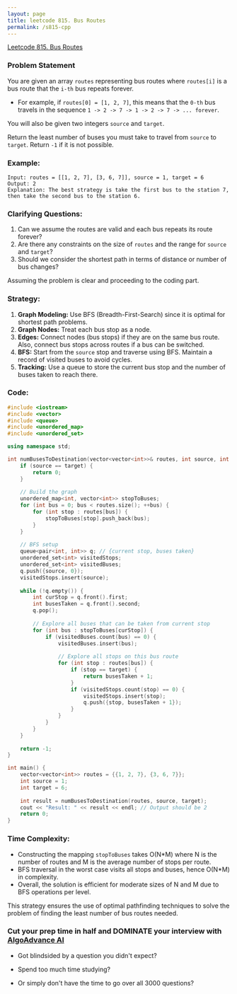 ```yaml
---
layout: page
title: leetcode 815. Bus Routes
permalink: /s815-cpp
---
```

[Leetcode 815. Bus Routes](https://algoadvance.github.io/algoadvance/l815)
### Problem Statement

You are given an array `routes` representing bus routes where `routes[i]` is a bus route that the `i-th` bus repeats forever.

- For example, if `routes[0] = [1, 2, 7]`, this means that the `0-th` bus travels in the sequence `1 -> 2 -> 7 -> 1 -> 2 -> 7 -> ... forever`.

You will also be given two integers `source` and `target`. 

Return the least number of buses you must take to travel from `source` to `target`. Return `-1` if it is not possible.

### Example:
```
Input: routes = [[1, 2, 7], [3, 6, 7]], source = 1, target = 6
Output: 2
Explanation: The best strategy is take the first bus to the station 7, then take the second bus to the station 6.
```

### Clarifying Questions:
1. Can we assume the routes are valid and each bus repeats its route forever?
2. Are there any constraints on the size of `routes` and the range for `source` and `target`?
3. Should we consider the shortest path in terms of distance or number of bus changes?

Assuming the problem is clear and proceeding to the coding part.

### Strategy:
1. **Graph Modeling:** Use BFS (Breadth-First-Search) since it is optimal for shortest path problems.
2. **Graph Nodes:** Treat each bus stop as a node.
3. **Edges:** Connect nodes (bus stops) if they are on the same bus route. Also, connect bus stops across routes if a bus can be switched.
4. **BFS:** Start from the `source` stop and traverse using BFS. Maintain a record of visited buses to avoid cycles. 
5. **Tracking:** Use a queue to store the current bus stop and the number of buses taken to reach there.

### Code:

```cpp
#include <iostream>
#include <vector>
#include <queue>
#include <unordered_map>
#include <unordered_set>

using namespace std;

int numBusesToDestination(vector<vector<int>>& routes, int source, int target) {
    if (source == target) {
        return 0;
    }
    
    // Build the graph
    unordered_map<int, vector<int>> stopToBuses;
    for (int bus = 0; bus < routes.size(); ++bus) {
        for (int stop : routes[bus]) {
            stopToBuses[stop].push_back(bus);
        }
    }
    
    // BFS setup
    queue<pair<int, int>> q; // {current stop, buses taken}
    unordered_set<int> visitedStops;
    unordered_set<int> visitedBuses;
    q.push({source, 0});
    visitedStops.insert(source);
    
    while (!q.empty()) {
        int curStop = q.front().first;
        int busesTaken = q.front().second;
        q.pop();
        
        // Explore all buses that can be taken from current stop
        for (int bus : stopToBuses[curStop]) {
            if (visitedBuses.count(bus) == 0) {
                visitedBuses.insert(bus);
                
                // Explore all stops on this bus route
                for (int stop : routes[bus]) {
                    if (stop == target) {
                        return busesTaken + 1;
                    }
                    if (visitedStops.count(stop) == 0) {
                        visitedStops.insert(stop);
                        q.push({stop, busesTaken + 1});
                    }
                }
            }
        }
    }
    
    return -1;
}

int main() {
    vector<vector<int>> routes = {{1, 2, 7}, {3, 6, 7}};
    int source = 1;
    int target = 6;
    
    int result = numBusesToDestination(routes, source, target);
    cout << "Result: " << result << endl; // Output should be 2
    return 0;
}
```

### Time Complexity:
- Constructing the mapping `stopToBuses` takes O(N*M) where N is the number of routes and M is the average number of stops per route.
- BFS traversal in the worst case visits all stops and buses, hence O(N*M) in complexity.
- Overall, the solution is efficient for moderate sizes of N and M due to BFS operations per level.

This strategy ensures the use of optimal pathfinding techniques to solve the problem of finding the least number of bus routes needed.


### Cut your prep time in half and DOMINATE your interview with [AlgoAdvance AI](https://algoAdvance.com)

- Got blindsided by a question you didn't expect?

- Spend too much time studying?

- Or simply don't have the time to go over all 3000 questions?


